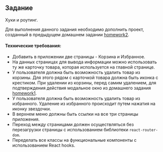 ## Задание

Хуки и роутинг.

Для выполнения данного задания необходимо дополнить проект, созданный в предыдущем домашнем задании [homework2](../homework2/readme.md).

#### Технические требования:
- Добавить в приложении две страницы - Корзина и Избранное.
- На данных страницах для вывода информации можно использовать ту же карточку товара, которая используется на главной странице.
- У пользователя должна быть возможность удалить товар из корзины. Для этого рядом с карточкой товара должна быть иконка с крестиком. При удалении из корзины, перед самим удалением, для подтверждения действия модальное окно из домашнего задания [homework1](../homework1/readme.md).  
- У пользователя должна быть возможность удалить товар из избранного. Удаление из избранного происходит путем нажатия на иконку звездочки.
- В верхнем меню должны быть ссылки на все три страницы приложения.
- Переход между страницами должен осуществляться без перезагрузки страницы с использованием библиотеки `react-router-dom`.
- Переделать все классы на функциональные компоненты с использованием React hooks.

